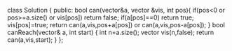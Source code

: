 class Solution {
public:
bool can(vector<int>&a, vector<bool> &vis, int pos){
if(pos<0 or pos>=a.size() or vis[pos]) return false;
if(a[pos]==0) return true;
vis[pos]=true;
return can(a,vis,pos+a[pos]) or can(a,vis,pos-a[pos]);
}
bool canReach(vector<int>& a,  int start) {
int n=a.size();
vector<bool> vis(n,false);
return can(a,vis,start);
}
};